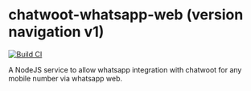 # chatwoot-whatsapp-web (version navigation v1)
[![Build CI](https://github.com/ignusmx/chatwoot-whatsapp-web/actions/workflows/test.yml/badge.svg)](https://github.com/ignusmx/chatwoot-whatsapp-web/actions/workflows/test.yml)

A NodeJS service to allow whatsapp integration with chatwoot for any mobile number via whatsapp web.
